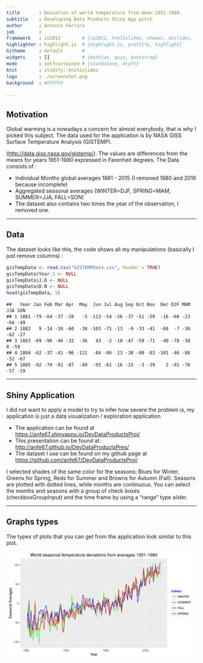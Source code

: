 ```yaml
---
title       : Deviation of world temperature from mean 1951-1980.  
subtitle    : Developing Data Products Shiny App pitch 
author      : Antonio Ferraro
job         : 
framework   : io2012        # {io2012, html5slides, shower, dzslides, ...}
highlighter : highlight.js  # {highlight.js, prettify, highlight}
hitheme     : default       # 
widgets     : []            # {mathjax, quiz, bootstrap}
mode        : selfcontained # {standalone, draft}
knit        : slidify::knit2slides
logo        : ./screenshot.png
background  : #FFFFFF

---
```


## Motivation

Global warming is a nowadays a concern for almost everybody, that is why I picked this subject. The data used for the application is by NASA GISS Surface Temperature Analysis (GISTEMP).

(http://data.giss.nasa.gov/gistemp/). The values are differences from the means for years 1951-1980 expressed in Farenheit degrees. The Data consists of :

* Individual Months global averages 1881 - 2015 (I removed 1880 and 2016 because incomplete)
* Aggregated seasonal averages (WINTER=DJF, SPRING=MAM, SUMMER=JJA, FALL=SON)
* The dataset also contains two times the year of the observation, I removed one.

---
## Data

The dataset looks like this, the code shows all my manipulations (basically I just remove columns) :


```r
gisTempData <- read.csv("GISTEMPData.csv", header = TRUE)
gisTempData$Year.1 <- NULL
gisTempData$J.D <- NULL
gisTempData$D.N <- NULL
head(gisTempData, 5)
```

```
##   Year Jan Feb Mar Apr  May  Jun Jul Aug Sep Oct Nov  Dec DJF MAM JJA SON
## 1 1881 -79 -64 -37 -28   -5 -113 -54 -26 -37 -51 -59  -16 -66 -23 -64 -49
## 2 1882   9 -14 -10 -60  -38 -103 -71 -13  -9 -33 -41  -68  -7 -36 -62 -27
## 3 1883 -69 -96 -46 -32  -36   43  -2 -18 -47 -59 -71  -40 -78 -38   8 -59
## 4 1884 -62 -37 -41 -96 -121  -84 -86  13 -38 -80 -83 -101 -46 -86 -52 -67
## 5 1885 -92 -79 -91 -87  -49  -93 -61 -16 -15  -3 -39    2 -91 -76 -57 -19
```

---

## Shiny Application

I did not want to apply a model to try to infer how severe the problem is, my application is just a data visualization / exploration application. 

* The application can be found at https://anfe67.shinyapps.io/DevDataProductsProj/
* This presentation can be found at: http://anfe67.github.io/DevDataProductsPres/
* The dataset I use can be found on my github page at https://github.com/anfe67/DevDataProductsProj/

I selected shades of the same color for the seasons: Blues for Winter, Greens for Spring, Reds for Summer and Browns for Autumn (Fall). Seasons are plotted with dotted lines, while months are continuous. You can select the months and seasons with a group of check boxes (checkboxGroupInput) and the time frame by using a “range” type slider.

---

## Graphs types

The types of plots that you can get from the application look similar to this plot.

<img src="assets/fig/unnamed-chunk-2-1.png" title="plot of chunk unnamed-chunk-2" alt="plot of chunk unnamed-chunk-2" width="800px" />


